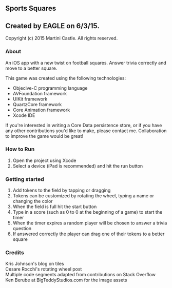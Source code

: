 ## Sports Squares ##

##  Created by EAGLE on 6/3/15. ##

Copyright (c) 2015 Martini Castle. All rights reserved.

### About ###

An iOS app with a new twist on football squares. Answer trivia correctly and move to a better square.

This game was created using the following technologies:

* Objecive-C programming language
* AVFoundation framework
* UIKit framework
* QuartzCore framework
* Core Animation framework
* Xcode IDE 

If you're interested in writing a Core Data persistence store, or if you have any other contributions you'd like to make,  please contact me. Collaboration to improve the game would be great!
  
### How to Run ###

1. Open the project using Xcode
2. Select a device (iPad is recommended) and hit the run button

### Getting started

1. Add tokens to the field by tapping or dragging
2. Tokens can be customized by rotating the wheel, typing a name or changing the color
3. When the field is full hit the start button
4. Type in a score (such as 0 to 0 at the beginning of a game) to start the timer
5. When the timer expires a random player will be chosen to answer a trivia question
6. If answered correctly the player can drag one of their tokens to a better square

### Credits

Kris Johnson's blog on tiles  
Cesare Rocchi's rotating wheel post  
Multiple code segments adapted from contributions on Stack Overflow  
Ken Berube at BigTeddyStudios.com for the image assets 
